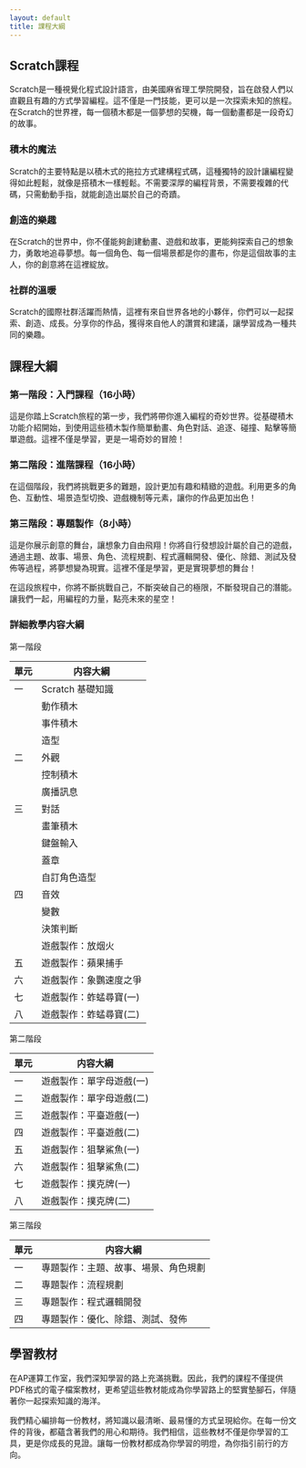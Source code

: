 ```yaml
---
layout: default
title: 課程大綱
---
```


## Scratch課程

Scratch是一種視覺化程式設計語言，由美國麻省理工學院開發，旨在啟發人們以直觀且有趣的方式學習編程。這不僅是一門技能，更可以是一次探索未知的旅程。在Scratch的世界裡，每一個積木都是一個夢想的契機，每一個動畫都是一段奇幻的故事。

### 積木的魔法

Scratch的主要特點是以積木式的拖拉方式建構程式碼，這種獨特的設計讓編程變得如此輕鬆，就像是搭積木一樣輕鬆。不需要深厚的編程背景，不需要複雜的代碼，只需動動手指，就能創造出屬於自己的奇蹟。

### 創造的樂趣

在Scratch的世界中，你不僅能夠創建動畫、遊戲和故事，更能夠探索自己的想象力，勇敢地追尋夢想。每一個角色、每一個場景都是你的畫布，你是這個故事的主人，你的創意將在這裡綻放。

### 社群的溫暖

Scratch的國際社群活躍而熱情，這裡有來自世界各地的小夥伴，你們可以一起探索、創造、成長。分享你的作品，獲得來自他人的讚賞和建議，讓學習成為一種共同的樂趣。

## 課程大綱

### 第一階段：入門課程（16小時）

這是你踏上Scratch旅程的第一步，我們將帶你進入編程的奇妙世界。從基礎積木功能介紹開始，到使用這些積木製作簡單動畫、角色對話、追逐、碰撞、點擊等簡單遊戲。這裡不僅是學習，更是一場奇妙的冒險！

### 第二階段：進階課程（16小時）

在這個階段，我們將挑戰更多的難題，設計更加有趣和精緻的遊戲。利用更多的角色、互動性、場景造型切換、遊戲機制等元素，讓你的作品更加出色！

### 第三階段：專題製作（8小時）

這是你展示創意的舞台，讓想象力自由飛翔！你將自行發想設計屬於自己的遊戲，通過主題、故事、場景、角色、流程規劃、程式邏輯開發、優化、除錯、測試及發佈等過程，將夢想變為現實。這裡不僅是學習，更是實現夢想的舞台！

在這段旅程中，你將不斷挑戰自己，不斷突破自己的極限，不斷發現自己的潛能。讓我們一起，用編程的力量，點亮未來的星空！

### 詳細教學内容大綱 

第一階段

| 單元 |        内容大綱         |
|------|-------------------------|
|  一  | Scratch 基礎知識        |
|      | 動作積木              |
|      | 事件積木              |
|      | 造型                  |
|  二  | 外觀                    |
|      | 控制積木              |
|      | 廣播訊息              |
|  三  | 對話                    |
|      | 畫筆積木              |
|      | 鍵盤輸入              |
|      | 蓋章                  |
|      | 自訂角色造型          |
|  四  | 音效                    |
|      | 變數                  |
|      | 決策判斷              |
|      | 遊戲製作：放烟火      |
|  五  | 遊戲製作：蘋果捕手      |
|  六  | 遊戲製作：象鸚速度之爭  |
|  七  | 遊戲製作：蚱蜢尋寶(一)   |
|  八  | 遊戲製作：蚱蜢尋寶(二)   |

第二階段

| 單元 |        内容大綱          |
|------|--------------------------|
|  一   | 遊戲製作：單字母遊戲(一) |
|  二   | 遊戲製作：單字母遊戲(二) |
|  三   | 遊戲製作：平臺遊戲(一)   |
|  四   | 遊戲製作：平臺遊戲(二)   |
|  五   | 遊戲製作：狙擊鯊魚(一)   |
|  六   | 遊戲製作：狙擊鯊魚(二)   |
|  七   | 遊戲製作：撲克牌(一)     |
|  八   | 遊戲製作：撲克牌(二)     |

第三階段

| 單元 |                    内容大綱                     |
|------|-----------------------------------------------|
|  一   | 專題製作：主題、故事、場景、角色規劃          |
|  二   | 專題製作：流程規劃                             |
|  三   | 專題製作：程式邏輯開發                         |
|  四   | 專題製作：優化、除錯、測試、發佈               |

##                              學習教材

在AP運算工作室，我們深知學習的路上充滿挑戰。因此，我們的課程不僅提供PDF格式的電子檔案教材，更希望這些教材能成為你學習路上的堅實墊腳石，伴隨著你一起探索知識的海洋。

我們精心編排每一份教材，將知識以最清晰、最易懂的方式呈現給你。在每一份文件的背後，都蘊含著我們的用心和期待。我們相信，這些教材不僅是你學習的工具，更是你成長的見證。讓每一份教材都成為你學習的明燈，為你指引前行的方向。
